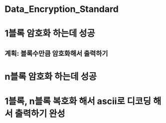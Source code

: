 # Data_Encryption_Standard

# 1블록 암호화 하는데 성공

## 계획: 블록수만큼 암호화해서 출력하기

# n블록 암호화 하는데 성공

# 1블록, n블록 복호화 해서 ascii로 디코딩 해서 출력하기 완성
